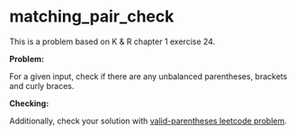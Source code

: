 # matching_pair_check

This is a problem based on K & R chapter 1 exercise 24.

**Problem:**

For a given input, check if there are any unbalanced parentheses, brackets and curly braces.

**Checking:**

Additionally, check your solution with [valid-parentheses leetcode problem](https://leetcode.com/problems/valid-parentheses).
